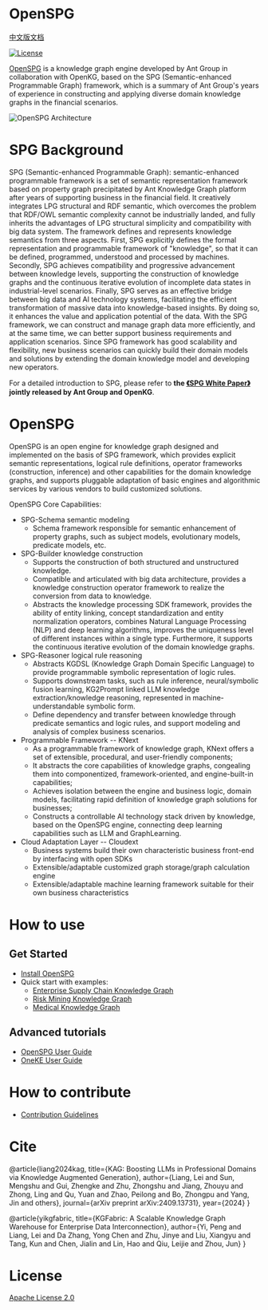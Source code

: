 # OpenSPG

[中文版文档](./README_cn.md)

[![License](https://img.shields.io/badge/License-Apache%202.0-blue.svg)](./LICENSE)

[OpenSPG](https://spg.openkg.cn/en-US) is a knowledge graph engine developed by Ant Group in collaboration with OpenKG, based on the SPG (Semantic-enhanced Programmable Graph) framework, which is a summary of Ant Group's years of experience in constructing and applying diverse domain knowledge graphs in the financial scenarios.

![OpenSPG Architecture](https://mdn.alipayobjects.com/huamei_xgb3qj/afts/img/A*DsIHS7Fe78AAAAAAAAAAAAAADtmcAQ/original)

# SPG Background

SPG (Semantic-enhanced Programmable Graph): semantic-enhanced programmable framework is a set of semantic representation framework based on property graph precipitated by Ant Knowledge Graph platform after years of supporting business in the financial field. It creatively integrates LPG structural and RDF semantic, which overcomes the problem that RDF/OWL semantic complexity cannot be industrially landed, and fully inherits the advantages of LPG structural simplicity and compatibility with big data system. The framework defines and represents knowledge semantics from three aspects. First, SPG explicitly defines the formal representation and programmable framework of "knowledge", so that it can be defined, programmed, understood and processed by machines. Secondly, SPG achieves compatibility and progressive advancement between knowledge levels, supporting the construction of knowledge graphs and the continuous iterative evolution of incomplete data states in industrial-level scenarios. Finally, SPG serves as an effective bridge between big data and AI technology systems, facilitating the efficient transformation of massive data into knowledge-based insights. By doing so, it enhances the value and application potential of the data. With the SPG framework, we can construct and manage graph data more efficiently, and at the same time, we can better support business requirements and application scenarios. Since SPG framework has good scalability and flexibility, new business scenarios can quickly build their domain models and solutions by extending the domain knowledge model and developing new
operators.

For a detailed introduction to SPG, please refer to **the [《SPG White Paper》](https://spg.openkg.cn/en-US "SPG White Paper") jointly released by Ant Group and OpenKG**.

# OpenSPG

OpenSPG is an open engine for knowledge graph designed and implemented on the basis of SPG framework, which provides explicit semantic representations, logical rule definitions, operator frameworks (construction, inference) and other capabilities for the domain knowledge graphs, and supports pluggable adaptation of basic engines and algorithmic services by various vendors to build customized solutions.

OpenSPG Core Capabilities:

* SPG-Schema semantic modeling
  * Schema framework responsible for semantic enhancement of property graphs, such as subject models, evolutionary models, predicate models, etc.
* SPG-Builder knowledge construction
  * Supports the construction of both structured and unstructured knowledge.
  * Compatible and articulated with big data architecture, provides a knowledge construction operator framework to realize the conversion from data to knowledge.
  * Abstracts the knowledge processing SDK framework, provides the ability of entity linking, concept standardization and entity normalization operators, combines Natural Language Processing (NLP) and deep learning algorithms, improves the uniqueness level of different instances within a single type. Furthermore, it supports the continuous iterative evolution of the domain knowledge graphs.
* SPG-Reasoner logical rule reasoning
  * Abstracts KGDSL (Knowledge Graph Domain Specific Language) to provide programmable symbolic representation of logic rules.
  * Supports downstream tasks, such as rule inference, neural/symbolic fusion learning, KG2Prompt linked LLM knowledge extraction/knowledge reasoning, represented in machine-understandable symbolic form.
  * Define dependency and transfer between knowledge through predicate semantics and logic rules, and support modeling and analysis of complex business scenarios.
* Programmable Framework -- KNext
  * As a programmable framework of knowledge graph, KNext offers a set of extensible, procedural, and user-friendly components;
  * It abstracts the core capabilities of knowledge graphs, congealing them into componentized, framework-oriented, and engine-built-in capabilities;
  * Achieves isolation between the engine and business logic, domain models, facilitating rapid definition of knowledge graph solutions for businesses;
  * Constructs a controllable AI technology stack driven by knowledge, based on the OpenSPG engine, connecting deep learning capabilities such as LLM and GraphLearning.
* Cloud Adaptation Layer -- Cloudext
  * Business systems build their own characteristic business front-end by interfacing with open SDKs
  * Extensible/adaptable customized graph storage/graph calculation engine
  * Extensible/adaptable machine learning framework suitable for their own business characteristics

# How to use

## Get Started

* [Install OpenSPG](https://openspg.yuque.com/ndx6g9/ns5nw2/yl9p847hcfpluv46)
* Quick start with examples:
  * [Enterprise Supply Chain Knowledge Graph](https://openspg.yuque.com/ndx6g9/ns5nw2/gyd703vk4l5qqb9y)
  * [Risk Mining Knowledge Graph](https://openspg.yuque.com/ndx6g9/ns5nw2/yoleogat9akvyqnz)
  * [Medical Knowledge Graph](https://openspg.yuque.com/ndx6g9/ns5nw2/kadwgc3iarqqemo1)

## Advanced tutorials

* [OpenSPG User Guide](https://openspg.yuque.com/ndx6g9/ps5q6b)
* [OneKE   User Guide](https://openspg.yuque.com/ndx6g9/ps5q6b/vfoi61ks3mqwygvy)

# How to contribute

* [Contribution Guidelines](https://spg.openkg.cn/en-US/quick-start/contribution)

# Cite

@article{liang2024kag,
  title={KAG: Boosting LLMs in Professional Domains via Knowledge Augmented Generation},
  author={Liang, Lei and Sun, Mengshu and Gui, Zhengke and Zhu, Zhongshu and Jiang, Zhouyu and Zhong, Ling and Qu, Yuan and Zhao, Peilong and Bo, Zhongpu and Yang, Jin and others},
  journal={arXiv preprint arXiv:2409.13731},
  year={2024}
}

@article{yikgfabric,
  title={KGFabric: A Scalable Knowledge Graph Warehouse for Enterprise Data Interconnection},
  author={Yi, Peng and Liang, Lei and Da Zhang, Yong Chen and Zhu, Jinye and Liu, Xiangyu and Tang, Kun and Chen, Jialin and Lin, Hao and Qiu, Leijie and Zhou, Jun}
}

# License

[Apache License 2.0](LICENSE)
